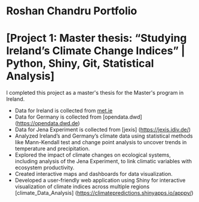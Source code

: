 #  Roshan Chandru Portfolio

# [Project 1: Master thesis: “Studying Ireland’s Climate Change Indices” | Python, Shiny, Git, Statistical Analysis] 
I completed this project as a master's thesis for the Master's program in Ireland.
* Data for Ireland is collected from [met.ie](https://www.met.ie/climate)
* Data for Germany is collected from [opendata.dwd] (https://opendata.dwd.de)
* Data for Jena Experiment is collected from [jexis] (https://jexis.idiv.de/)
* Analyzed Ireland’s and Germany’s climate data using statistical methods like Mann-Kendall test and change point
analysis to uncover trends in temperature and precipitation.
* Explored the impact of climate changes on ecological systems, including analysis of the Jena Experiment, to link climatic
variables with ecosystem productivity.
* Created interactive maps and dashboards for data visualization.
* Developed a user-friendly web application using Shiny for interactive visualization of climate indices across multiple
regions [climate_Data_Analysis] (https://climatepredictions.shinyapps.io/apppy/)
